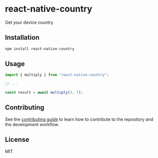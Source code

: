 # react-native-country

Get your device country

## Installation

```sh
npm install react-native-country
```

## Usage

```js
import { multiply } from "react-native-country";

// ...

const result = await multiply(3, 7);
```

## Contributing

See the [contributing guide](CONTRIBUTING.md) to learn how to contribute to the repository and the development workflow.

## License

MIT
